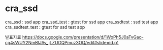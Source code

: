 # cra_ssd

cra_ssd : ssd app
cra_ssd_test : gtest for ssd app
cra_ssdtest : ssd test app
cra_ssdtest_test : gtest for ssd test app

발표자료
https://docs.google.com/presentation/d/1WxPh5J0aTvGao-cg4sWUY2NmBlJAv_jLZUOQPmuz3OQ/edit#slide=id.p1
